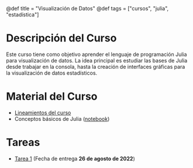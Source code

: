 @def title = "Visualización de Datos"
@def tags = ["cursos", "julia", "estadística"]


# Descripción del Curso

Este curso tiene como objetivo aprender el lenguaje de programación Julia para visualización de datos. La idea principal es estudiar las bases de Julia desde trabajar en la consola, hasta la creación de interfaces gráficas para la visualización de datos estadísticos.

# Material del Curso

- [Lineamientos del curso](/lineamientos.pdf)
- Conceptos básicos de Julia ([notebook](/intro-a-julia))

# Tareas

- [Tarea 1](/Tarea_01.pdf) (Fecha de entrega **26 de agosto de 2022**)
